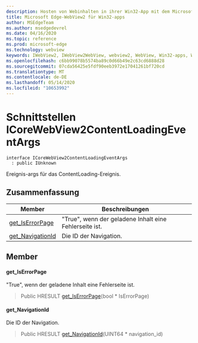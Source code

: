 ```yaml
---
description: Hosten von Webinhalten in ihrer Win32-App mit dem Microsoft Edge WebView2-Steuerelement
title: Microsoft Edge-WebView2 für Win32-apps
author: MSEdgeTeam
ms.author: msedgedevrel
ms.date: 04/16/2020
ms.topic: reference
ms.prod: microsoft-edge
ms.technology: webview
keywords: IWebView2, IWebView2WebView, webview2, WebView, Win32-apps, Win32, Edge, ICoreWebView2, ICoreWebView2Controller, Browser-Steuerelement, Edge-HTML
ms.openlocfilehash: c6bb99078b5574ba89c0d66b49e2c63cd6888d28
ms.sourcegitcommit: 07cda56425e5fdf90eeb3972e17041261bf720cd
ms.translationtype: MT
ms.contentlocale: de-DE
ms.lasthandoff: 05/14/2020
ms.locfileid: "10653992"
---
```

# Schnittstellen ICoreWebView2ContentLoadingEventArgs 

```
interface ICoreWebView2ContentLoadingEventArgs
  : public IUnknown
```

Ereignis-args für das ContentLoading-Ereignis.

## Zusammenfassung

 Member                        | Beschreibungen
--------------------------------|---------------------------------------------
[get_IsErrorPage](#get_iserrorpage) | "True", wenn der geladene Inhalt eine Fehlerseite ist.
[get_NavigationId](#get_navigationid) | Die ID der Navigation.

## Member

#### get_IsErrorPage 

"True", wenn der geladene Inhalt eine Fehlerseite ist.

> Public HRESULT [get_IsErrorPage](#get_iserrorpage)(bool * IsErrorPage)

#### get_NavigationId 

Die ID der Navigation.

> Public HRESULT [get_NavigationId](#get_navigationid)(UINT64 * navigation_id)

